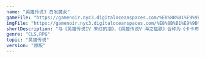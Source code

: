 ```yaml
---
name: "英雄传说3 白发魔女"
gameFile: "https://gamenoir.nyc3.digitaloceanspaces.com/%E8%8B%B1%E9%9B%84%E4%BC%A0%E8%AF%B43/yxcs3.zip"
imgFile: "https://gamenoir.nyc3.digitaloceanspaces.com/%E8%8B%B1%E9%9B%84%E4%BC%A0%E8%AF%B43/original.webp"
shortDescription: "与《英雄传说IV 朱红的泪》、《英雄传说V 海之槛歌》合称为《卡卡布三部曲》。"
genre: "CLS,RPG"
topic: "英雄传说"
version: "原版"
---
```

